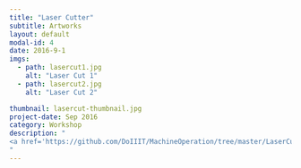 ```yaml
---
title: "Laser Cutter"
subtitle: Artworks
layout: default
modal-id: 4
date: 2016-9-1
imgs: 
  - path: lasercut1.jpg
    alt: "Laser Cut 1"
  - path: lasercut2.jpg
    alt: "Laser Cut 2"

thumbnail: lasercut-thumbnail.jpg
project-date: Sep 2016
category: Workshop
description: "
<a href='https://github.com/DoIIIT/MachineOperation/tree/master/LaserCutter'>Link to Laser Cutter Tutorial</a>
" 
---
```

